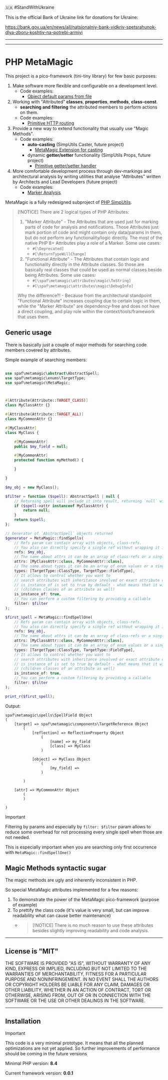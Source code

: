:ukraine: #StandWithUkraine

This is the official Bank of Ukraine link for donations for Ukraine:

https://bank.gov.ua/en/news/all/natsionalniy-bank-vidkriv-spetsrahunok-dlya-zboru-koshtiv-na-potrebi-armiyi

-----

-----

# PHP MetaMagic

This project is a pico-framework (tini-tiny library) for few basic purposes:
1. Make software more flexible and configurable on a development level.
   * Code examples:
     * [Object default params from file](examples/object-default-params-from-file/README.md)
2. Working with "Attributed" **classes**, **properties**, **methods**, **class-const**.
   * **searching and filtering** the attributed members to perform actions on them.
   * Code examples:
     * [Primitive HTTP routing](examples/primitive-http-routing/README.md)
3. Provide a new way to extend functionality that usually use "Magic Methods".
   * Code examples:
     * **auto-casting** (SimpUtils Caster, future project)
       * [MetaMagic Extension for casting](examples/metamagic-extension-for-casting/README.md)
     * dynamic **getter/setter** functionality (SimpUtils Props, future project)
       * [Primitive getter/setter handler](examples/primitive-getter-setter-handler/README.md)
4. More comfortable development process through dev-markings and architectural analysis 
   by writing utilities that analyse "Attributes" written by Architects and Lead Developers (future project)
   * Code examples:
     * [Marker Analysis](examples/marker-analysis/README.md)

MetaMagic is a fully redesigned subproject of [PHP SimpUtils](https://github.com/PandaHugMonster/php-simputils).


> [!NOTICE]
> There are 2 logical types of PHP Attributes:
> 1. "Marker Attribute" - The Attributes that are used just for marking parts of code
>    for analysis and notifications.
>    Those Attributes just mark portion of code and might contain only data/params in them,
>    but do not perform any functionality/logic directly. The most of the native PHP 8+ Attributes
>    play a role of a Marker. Some use cases:
>    * `#[\Deprecated]`
>    * `#[\ReturnTypeWillChange]`
> 2. "Functional Attribute" - The Attributes that contain logic and functionality directly in
>    the Attribute classes. So those are basically real classes that could be used as normal classes
>    beside being Attributes. Some use cases:
>    * `#[\spaf\metamagic\attributes\magic\ToString]`
>    * `#[\spaf\metamagic\attributes\magic\DebugInfo]`
>
> Why the difference?! - Because from the architectural standpoint "Functional Attribute"
> increases coupling due to certain logic in them, while the "Marker Attribute" are dependency-free
> and does not have a direct coupling, and play role within the context/tools/framework that uses them.


## Generic usage

There is basically just a couple of major methods for searching code members covered by attributes.

Simple example of searching members:
```php

use spaf\metamagic\abstract\AbstractSpell;
use spaf\metamagic\enums\TargetType;
use spaf\metamagic\MetaMagic;



#[Attribute(Attribute::TARGET_CLASS)]
class MyClassAttr {}

#[Attribute(Attribute::TARGET_ALL)]
class MyCommonAttr {}

#[MyClassAttr]
class MyClass {

	#[MyCommonAttr]
	public $my_field = null;

	#[MyCommonAttr]
	protected function myMethod() {

	}

}

$my_obj = new MyClass();

$filter = function ($spell): AbstractSpell | null {
	// Returning spell will include it into result, returning `null` will skip this spell
	if ($spell->attr instanceof MyClassAttr) {
		return null;
	}
	return $spell;
};

// Generator of `AbstractSpell` objects returned
$generator = MetaMagic::findSpells(
    // Refs param can contain array with objects, class-refs.
    // You also can directly specify a single ref without wrapping it into array
	refs: $my_obj,
	// The same about attrs it can be an array of class-refs or a single class-ref to an Attribute
	attrs: [MyClassAttr::class, MyCommonAttr::class],
	// The same about types it can be an array of enum values or a single enum value
	types: [TargetType::ClassType, TargetType::FieldType],
	// It allows to control whether you want to
	// search attributes with inheritance involved or exact attribute class.
	// is_instance_of is set to true by default - what means that it will consider inheritance
	// (children classes of an attribute as well)
	is_instance_of: true,
	// You can perform a custom filtering by providing a callable
	filter: $filter
);

$first_spell = MetaMagic::findSpellOne(
	// Refs param can contain array with objects, class-refs.
	// You also can directly specify a single ref without wrapping it into array
	refs: $my_obj,
	// The same about attrs it can be an array of class-refs or a single class-ref to an Attribute
	attrs: [MyClassAttr::class, MyCommonAttr::class],
	// The same about types it can be an array of enum values or a single enum value
	types: [TargetType::ClassType, TargetType::FieldType],
	// It allows to control whether you want to
	// search attributes with inheritance involved or exact attribute class.
	// is_instance_of is set to true by default - what means that it will consider inheritance
	// (children classes of an attribute as well)
	is_instance_of: true,
	// You can perform a custom filtering by providing a callable
	filter: $filter
);

print_r($first_spell);

```

Output:
```text
spaf\metamagic\spells\SpellField Object
(
    [target] => spaf\metamagic\components\TargetReference Object
        (
            [reflection] => ReflectionProperty Object
                (
                    [name] => my_field
                    [class] => MyClass
                )

            [object] => MyClass Object
                (
                    [my_field] => 
                )

        )

    [attr] => MyCommonAttr Object
        (
        )

)
```

> [!IMPORTANT]
> Filtering by params and especially by `filter: $filter` param allows to reduce some overhead
> for not processing every single spell when those are not needed.
> 
> This is especially important when you are searching only first occurrence with `MetaMagic::findSpellOne()`


## Magic Methods syntactic sugar
The magic methods are ugly and inherently inconsistent in PHP.

So special MetaMagic attributes implemented for a few reasons:
1. To demonstrate the power of the MetaMagic pico-framework (purpose of example)
2. To prettify the class code (it's value is very small, 
   but can improve readability what can cause better maintenance)
   * > [!NOTICE]
     > There is no much reason to use these attributes besides slightly improving readability and code analysis.


[//]: # (TODO   Re-implement Magic-Methods syntactic sugar attributes)

----

## License is "MIT"

THE SOFTWARE IS PROVIDED "AS IS", WITHOUT WARRANTY OF ANY KIND, EXPRESS OR
IMPLIED, INCLUDING BUT NOT LIMITED TO THE WARRANTIES OF MERCHANTABILITY,
FITNESS FOR A PARTICULAR PURPOSE AND NONINFRINGEMENT. IN NO EVENT SHALL THE
AUTHORS OR COPYRIGHT HOLDERS BE LIABLE FOR ANY CLAIM, DAMAGES OR OTHER
LIABILITY, WHETHER IN AN ACTION OF CONTRACT, TORT OR OTHERWISE, ARISING FROM,
OUT OF OR IN CONNECTION WITH THE SOFTWARE OR THE USE OR OTHER DEALINGS IN THE
SOFTWARE.


----

## Installation

> [!IMPORTANT]
> This code is a very minimal prototype. It means that all the planned optimizations
> are not yet applied. So further improvements of performance should be coming 
> in the future versions

Minimal PHP version: **8.4**

Current framework version: **0.0.1**

